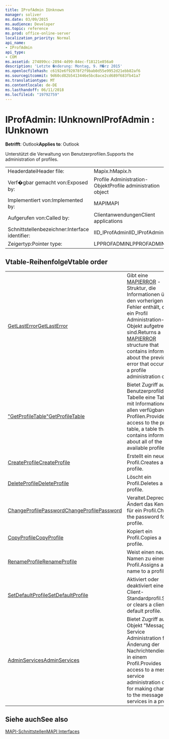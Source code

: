 ```yaml
---
title: IProfAdmin IUnknown
manager: soliver
ms.date: 03/09/2015
ms.audience: Developer
ms.topic: reference
ms.prod: office-online-server
localization_priority: Normal
api_name:
- IProfAdmin
api_type:
- COM
ms.assetid: 274899cc-2894-4d99-84ec-f18121e856a0
description: 'Letzte �nderung: Montag, 9. M�rz 2015'
ms.openlocfilehash: c6192e6f92078f2f9bab0d55e9952d21ebb82af6
ms.sourcegitcommit: 9d60cd82b5413446e5bc8ace2cd689f683fb41a7
ms.translationtype: MT
ms.contentlocale: de-DE
ms.lasthandoff: 06/11/2018
ms.locfileid: "19792759"
---
```

# <a name="iprofadmin--iunknown"></a><span data-ttu-id="3171c-103">IProfAdmin: IUnknown</span><span class="sxs-lookup"><span data-stu-id="3171c-103">IProfAdmin : IUnknown</span></span>

  
  
<span data-ttu-id="3171c-104">**Betrifft**: Outlook</span><span class="sxs-lookup"><span data-stu-id="3171c-104">**Applies to**: Outlook</span></span> 
  
<span data-ttu-id="3171c-105">Unterstützt die Verwaltung von Benutzerprofilen.</span><span class="sxs-lookup"><span data-stu-id="3171c-105">Supports the administration of profiles.</span></span> 
  
|||
|:-----|:-----|
|<span data-ttu-id="3171c-106">Headerdatei</span><span class="sxs-lookup"><span data-stu-id="3171c-106">Header file:</span></span>  <br/> |<span data-ttu-id="3171c-107">Mapix.h</span><span class="sxs-lookup"><span data-stu-id="3171c-107">Mapix.h</span></span>  <br/> |
|<span data-ttu-id="3171c-108">Verf�gbar gemacht von:</span><span class="sxs-lookup"><span data-stu-id="3171c-108">Exposed by:</span></span>  <br/> |<span data-ttu-id="3171c-109">Profile Administration-Objekt</span><span class="sxs-lookup"><span data-stu-id="3171c-109">Profile administration object</span></span>  <br/> |
|<span data-ttu-id="3171c-110">Implementiert von:</span><span class="sxs-lookup"><span data-stu-id="3171c-110">Implemented by:</span></span>  <br/> |<span data-ttu-id="3171c-111">MAPI</span><span class="sxs-lookup"><span data-stu-id="3171c-111">MAPI</span></span>  <br/> |
|<span data-ttu-id="3171c-112">Aufgerufen von:</span><span class="sxs-lookup"><span data-stu-id="3171c-112">Called by:</span></span>  <br/> |<span data-ttu-id="3171c-113">Clientanwendungen</span><span class="sxs-lookup"><span data-stu-id="3171c-113">Client applications</span></span>  <br/> |
|<span data-ttu-id="3171c-114">Schnittstellenbezeichner:</span><span class="sxs-lookup"><span data-stu-id="3171c-114">Interface identifier:</span></span>  <br/> |<span data-ttu-id="3171c-115">IID_IProfAdmin</span><span class="sxs-lookup"><span data-stu-id="3171c-115">IID_IProfAdmin</span></span>  <br/> |
|<span data-ttu-id="3171c-116">Zeigertyp:</span><span class="sxs-lookup"><span data-stu-id="3171c-116">Pointer type:</span></span>  <br/> |<span data-ttu-id="3171c-117">LPPROFADMIN</span><span class="sxs-lookup"><span data-stu-id="3171c-117">LPPROFADMIN</span></span>  <br/> |
   
## <a name="vtable-order"></a><span data-ttu-id="3171c-118">Vtable-Reihenfolge</span><span class="sxs-lookup"><span data-stu-id="3171c-118">Vtable order</span></span>

|||
|:-----|:-----|
|[<span data-ttu-id="3171c-119">GetLastError</span><span class="sxs-lookup"><span data-stu-id="3171c-119">GetLastError</span></span>](iprofadmin-getlasterror.md) <br/> |<span data-ttu-id="3171c-120">Gibt eine [MAPIERROR](mapierror.md) -Struktur, die Informationen über den vorherigen Fehler enthält, die auf ein Profil Administration-Objekt aufgetreten sind.</span><span class="sxs-lookup"><span data-stu-id="3171c-120">Returns a [MAPIERROR](mapierror.md) structure that contains information about the previous error that occurred to a profile administration object.</span></span>  <br/> |
|[<span data-ttu-id="3171c-121">"GetProfileTable"</span><span class="sxs-lookup"><span data-stu-id="3171c-121">GetProfileTable</span></span>](iprofadmin-getprofiletable.md) <br/> |<span data-ttu-id="3171c-122">Bietet Zugriff auf die Benutzerprofildienst-Tabelle eine Tabelle mit Informationen zu allen verfügbaren Profilen.</span><span class="sxs-lookup"><span data-stu-id="3171c-122">Provides access to the profile table, a table that contains information about all of the available profiles.</span></span>  <br/> |
|[<span data-ttu-id="3171c-123">CreateProfile</span><span class="sxs-lookup"><span data-stu-id="3171c-123">CreateProfile</span></span>](iprofadmin-createprofile.md) <br/> |<span data-ttu-id="3171c-124">Erstellt ein neues Profil.</span><span class="sxs-lookup"><span data-stu-id="3171c-124">Creates a new profile.</span></span>  <br/> |
|[<span data-ttu-id="3171c-125">DeleteProfile</span><span class="sxs-lookup"><span data-stu-id="3171c-125">DeleteProfile</span></span>](iprofadmin-deleteprofile.md) <br/> |<span data-ttu-id="3171c-126">Löscht ein Profil.</span><span class="sxs-lookup"><span data-stu-id="3171c-126">Deletes a profile.</span></span>  <br/> |
|[<span data-ttu-id="3171c-127">ChangeProfilePassword</span><span class="sxs-lookup"><span data-stu-id="3171c-127">ChangeProfilePassword</span></span>](iprofadmin-changeprofilepassword.md) <br/> |<span data-ttu-id="3171c-128">Veraltet.</span><span class="sxs-lookup"><span data-stu-id="3171c-128">Deprecated.</span></span> <span data-ttu-id="3171c-129">Ändert das Kennwort für ein Profil.</span><span class="sxs-lookup"><span data-stu-id="3171c-129">Changes the password for a profile.</span></span>  <br/> |
|[<span data-ttu-id="3171c-130">CopyProfile</span><span class="sxs-lookup"><span data-stu-id="3171c-130">CopyProfile</span></span>](iprofadmin-copyprofile.md) <br/> |<span data-ttu-id="3171c-131">Kopiert ein Profil.</span><span class="sxs-lookup"><span data-stu-id="3171c-131">Copies a profile.</span></span>  <br/> |
|[<span data-ttu-id="3171c-132">RenameProfile</span><span class="sxs-lookup"><span data-stu-id="3171c-132">RenameProfile</span></span>](iprofadmin-renameprofile.md) <br/> |<span data-ttu-id="3171c-133">Weist einen neuen Namen zu einem Profil.</span><span class="sxs-lookup"><span data-stu-id="3171c-133">Assigns a new name to a profile.</span></span>  <br/> |
|[<span data-ttu-id="3171c-134">SetDefaultProfile</span><span class="sxs-lookup"><span data-stu-id="3171c-134">SetDefaultProfile</span></span>](iprofadmin-setdefaultprofile.md) <br/> |<span data-ttu-id="3171c-135">Aktiviert oder deaktiviert eine Client-Standardprofil.</span><span class="sxs-lookup"><span data-stu-id="3171c-135">Sets or clears a client's default profile.</span></span>  <br/> |
|[<span data-ttu-id="3171c-136">AdminServices</span><span class="sxs-lookup"><span data-stu-id="3171c-136">AdminServices</span></span>](iprofadmin-adminservices.md) <br/> |<span data-ttu-id="3171c-137">Bietet Zugriff auf ein Objekt "Message" Service Administration für die Änderung der Nachrichtendienste in einem Profil.</span><span class="sxs-lookup"><span data-stu-id="3171c-137">Provides access to a message service administration object for making changes to the message services in a profile.</span></span>  <br/> |
   
## <a name="see-also"></a><span data-ttu-id="3171c-138">Siehe auch</span><span class="sxs-lookup"><span data-stu-id="3171c-138">See also</span></span>



[<span data-ttu-id="3171c-139">MAPI-Schnittstellen</span><span class="sxs-lookup"><span data-stu-id="3171c-139">MAPI Interfaces</span></span>](mapi-interfaces.md)

